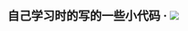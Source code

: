 <p align="center"><h2>自己学习时的写的一些小代码 · <img src="https://img.shields.io/travis/rust-lang/rust.svg"/></h2></p>
